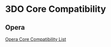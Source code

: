 # 3DO Core Compatibility

## Opera

[Opera Core Compatibility List](http://wiki.fourdo.com/Compatibility_List)
